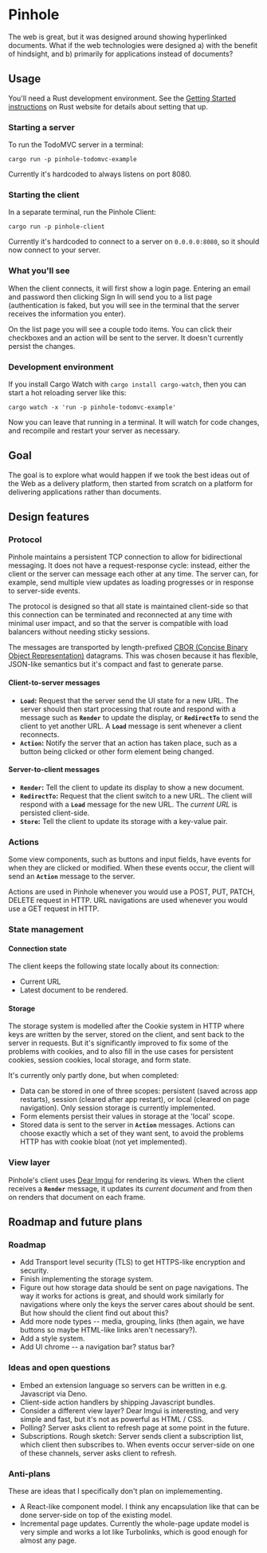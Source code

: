 # Pinhole

The web is great, but it was designed around showing hyperlinked documents. What if the web technologies were designed a) with the benefit of hindsight, and b) primarily for applications instead of documents?

## Usage

You'll need a Rust development environment. See the [Getting Started instructions](https://www.rust-lang.org/learn/get-started) on Rust website for details about setting that up.


### Starting a server

To run the TodoMVC server in a terminal:

```
cargo run -p pinhole-todomvc-example
```

Currently it's hardcoded to always listens on port 8080.

### Starting the client

In a separate terminal, run the Pinhole Client:

```
cargo run -p pinhole-client
```

Currently it's hardcoded to connect to a server on `0.0.0.0:8080`, so it should now connect to your server.

### What you'll see

When the client connects, it will first show a login page. Entering an email and password then clicking Sign In will send you to a list page (authentication is faked, but you will see in the terminal that the server receives the information you enter). 

On the list page you will see a couple todo items. You can click their checkboxes and an action will be sent to the server. It doesn't currently persist the changes.

### Development environment

If you install Cargo Watch with `cargo install cargo-watch`, then you can start a hot reloading server like this:

```
cargo watch -x 'run -p pinhole-todomvc-example'
```

Now you can leave that running in a terminal. It will watch for code changes, and recompile and restart your server as necessary.

## Goal

The goal is to explore what would happen if we took the best ideas out of the Web as a delivery platform, then started from scratch on a platform for delivering applications rather than documents.

## Design features

### Protocol

Pinhole maintains a persistent TCP connection to allow for bidirectional messaging. It does not have a request-response cycle: instead, either the client or the server can message each other at any time. The server can, for example, send multiple view updates as loading progresses or in response to server-side events.

The protocol is designed so that all state is maintained client-side so that this connection can be terminated and reconnected at any time with minimal user impact, and so that the server is compatible with load balancers without needing sticky sessions. 

The messages are transported by length-prefixed [CBOR (Concise Binary Object Representation)](https://tools.ietf.org/html/rfc7049) datagrams. This was chosen because it has flexible, JSON-like semantics but it's compact and fast to generate parse.

#### Client-to-server messages

* **`Load`:** Request that the server send the UI state for a new URL. The server should then start processing that route and respond with a message such as **`Render`** to update the display, or **`RedirectTo`** to send the client to yet another URL. A **`Load`** message is sent whenever a client reconnects.
* **`Action`:** Notify the server that an action has taken place, such as a button being clicked or other form element being changed.

#### Server-to-client messages

* **`Render`:** Tell the client to update its display to show a new document.
* **`RedirectTo`:** Request that the client switch to a new URL. The client will respond with a **`Load`** message for the new URL. The _current URL_ is persisted client-side.
* **`Store`:** Tell the client to update its storage with a key-value pair.

### Actions

Some view components, such as buttons and input fields, have events for when they are clicked or modified. When these events occur, the client will send an **`Action`** message to the server.

Actions are used in Pinhole whenever you would use a POST, PUT, PATCH, DELETE request in HTTP. URL navigations are used whenever you would use a GET request in HTTP.

### State management

#### Connection state

The client keeps the following state locally about its connection:

* Current URL
* Latest document to be rendered.

#### Storage

The storage system is modelled after the Cookie system in HTTP where keys are written by the server, stored on the client, and sent back to the server in requests. But it's significantly improved to fix some of the problems with cookies, and to also fill in the use cases for persistent cookies, session cookies, local storage, and form state.

It's currently only partly done, but when completed:

* Data can be stored in one of three scopes: persistent (saved across app restarts), session (cleared after app restart), or local (cleared on page navigation). Only session storage is currently implemented.
* Form elements persist their values in storage at the 'local' scope.
* Stored data is sent to the server in **`Action`** messages. Actions can choose exactly which a set of they want sent, to avoid the problems HTTP has with cookie bloat (not yet implemented).

### View layer

Pinhole's client uses [Dear Imgui](https://github.com/ocornut/imgui) for rendering its views. When the client receives a **`Render`** message, it updates its _current document_ and from then on renders that document on each frame.

## Roadmap and future plans

### Roadmap
* Add Transport level security (TLS) to get HTTPS-like encryption and security.
* Finish implementing the storage system.
* Figure out how storage data should be sent on page navigations. The way it works for actions is great, and should work similarly for navigations where only the keys the server cares about should be sent. But how should the client find out about this?
* Add more node types -- media, grouping, links (then again, we have buttons so maybe HTML-like links aren't necessary?).
* Add a style system.
* Add UI chrome -- a navigation bar? status bar?

### Ideas and open questions
* Embed an extension language so servers can be written in e.g. Javascript via Deno.
* Client-side action handlers by shipping Javascript bundles.
* Consider a different view layer? Dear Imgui is interesting, and very simple and fast, but it's not as powerful as HTML / CSS.
* Polling? Server asks client to refresh page at some point in the future.
* Subscriptions. Rough sketch: Server sends client a subscription list, which client then subscribes to. When events occur server-side on one of these channels, server asks client to refresh.

### Anti-plans
These are ideas that I specifically don't plan on implemementing.

* A React-like component model. I think any encapsulation like that can be done server-side on top of the existing model.
* Incremental page updates. Currently the whole-page update model is very simple and works a lot like Turbolinks, which is good enough for almost any page.
